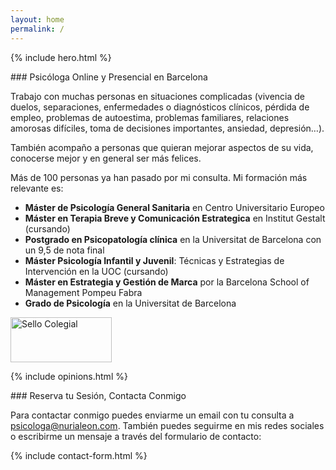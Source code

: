 ```yaml
---
layout: home
permalink: /
---
```


{% include hero.html %}

<div class="section" markdown="1">
### Psicóloga Online y Presencial en Barcelona

Trabajo con muchas personas en situaciones complicadas (vivencia de duelos, separaciones, enfermedades o diagnósticos clínicos, pérdida de empleo, problemas de autoestima, problemas familiares, relaciones amorosas difíciles, toma de decisiones importantes, ansiedad, depresión…).

También acompaño a personas que quieran mejorar aspectos de su vida, conocerse mejor y en general ser más felices.

Más de 100 personas ya han pasado por mi consulta. Mi formación más relevante es:

- **Máster de Psicología General Sanitaria** en Centro Universitario Europeo
- **Máster en Terapia Breve y Comunicación Estrategica** en Institut Gestalt (cursando)
- **Postgrado en Psicopatología clínica** en la Universitat de Barcelona con un 9,5 de nota final
- **Máster Psicología Infantil y Juvenil**: Técnicas y Estrategias de Intervención en la UOC (cursando)
- **Máster en Estrategia y Gestión de Marca** por la Barcelona School of Management Pompeu Fabra
- **Grado de Psicología** en la Universitat de Barcelona

<img class="sello-colegial" src="{{site.baseurl}}/images/sello_colegial.webp" alt="Sello Colegial" width="162" height="72" data-action="zoom" />
</div>

<div class="columns-2">

{% include opinions.html %}

<div class="contact" markdown="1">
### Reserva tu Sesión, Contacta Conmigo

Para contactar conmigo puedes enviarme un email con tu consulta a [psicologa@nurialeon.com](javascript:openEmail()).
También puedes seguirme en mis redes sociales o escribirme un mensaje a través del formulario de contacto:

{% include contact-form.html %}
</div>
</div>
